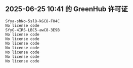 ## 2025-06-25 10:41 的 GreenHub 许可证
```
SYya-shNo-5sl8-kGC8-F04C
No license code
SYyG-4IRS-LBC5-awC8-3E9B
No license code
No license code
No license code
No license code
No license code
No license code
No license code
```
